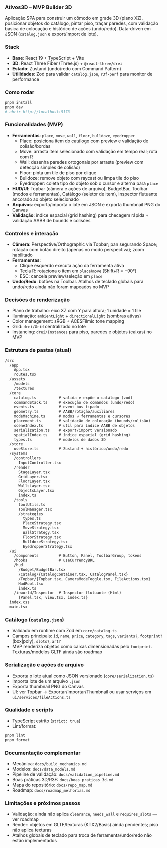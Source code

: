 ### Ativos3D – MVP Builder 3D

Aplicação SPA para construir um cômodo em grade 3D (plano XZ), posicionar objetos do catálogo, pintar piso, traçar paredes, com validação básica de colocação e histórico de ações (undo/redo). Data‑driven em JSON (`catalog.json` e export/import de lote).

### Stack
- **Base**: React 19 + TypeScript + Vite
- **3D**: React Three Fiber (Three.js) + `@react-three/drei`
- **Estado**: Zustand (undo/redo com Command Pattern)
- **Utilidades**: Zod para validar `catalog.json`, `r3f-perf` para monitor de performance

### Como rodar
```bash
pnpm install
pnpm dev
# abrir http://localhost:5173
```

### Funcionalidades (MVP)
- **Ferramentas**: `place`, `move`, `wall`, `floor`, `bulldoze`, `eyedropper`
  - Place: posiciona item do catálogo com preview e validação de colisão/bordas
  - Move: arrasta item selecionado com validação em tempo real; rota com R
  - Wall: desenha paredes ortogonais por arraste (preview com detecção simples de colisão)
  - Floor: pinta um tile de piso por clique
  - Bulldoze: remove objeto com raycast ou limpa tile do piso
  - Eyedropper: coleta tipo do objeto sob o cursor e alterna para `place`
- **HUD/UI**: Topbar (câmera e ações de arquivo), BudgetBar, Toolbar (modos e ferramentas), Catálogo (seletor de item), Inspector flutuante ancorado ao objeto selecionado
- **Arquivos**: exporta/importa o lote em JSON e exporta thumbnail PNG do Canvas
- **Validação**: índice espacial (grid hashing) para checagem rápida + validação AABB de bounds e colisões

### Controles e interação
- **Câmera**: Perspective/Orthographic via Topbar; pan segurando Space; rotação com botão direito (apenas no modo perspectiva); zoom habilitado
- **Ferramentas**:
  - Clique esquerdo executa ação da ferramenta ativa
  - Tecla R: rotaciona o item em `place`/`move` (Shift+R = −90°)
  - ESC: cancela preview/seleção em `place`
- **Undo/Redo**: botões na Toolbar. Atalhos de teclado globais para undo/redo ainda não foram mapeados no MVP

### Decisões de renderização
- Plano de trabalho: eixo XZ com Y para altura; 1 unidade = 1 tile
- Iluminação: `ambientLight` + `directionalLight` (sombras ativas)
- Color management: sRGB + ACESFilmic tone mapping
- Grid: `drei/Grid` centralizado no lote
- Instancing: `drei/Instances` para piso, paredes e objetos (caixas) no MVP

### Estrutura de pastas (atual)
```txt
/src
  /app
    App.tsx
    routes.tsx
  /assets
    /models
    /textures
  /core
    catalog.ts          # valida e expõe o catálogo (zod)
    commandStack.ts     # execução de comandos (undo/redo)
    events.ts           # event bus tipado
    geometry.ts         # AABB/rotação/auxiliares
    modeMachine.ts      # modos ⇄ ferramentas e cursores
    placement.ts        # validação de colocação (bounds/colisão)
    sceneIndex.ts       # util para índice AABB de objetos
    serialization.ts    # export/import versionado
    spatialIndex.ts     # índice espacial (grid hashing)
    types.ts            # modelos de dados 3D
  /store
    useStore.ts         # Zustand + histórico/undo/redo
  /systems
    /controllers
      InputController.tsx
    /render
      StageLayer.tsx
      GridLayer.tsx
      FloorLayer.tsx
      WallsLayer.tsx
      ObjectsLayer.tsx
      index.ts
    /tools
      toolUtils.ts
      ToolManager.tsx
      /strategies
        types.ts
        PlaceStrategy.tsx
        MoveStrategy.tsx
        WallStrategy.tsx
        FloorStrategy.tsx
        BulldozeStrategy.tsx
        EyedropperStrategy.tsx
  /ui
    /components         # Button, Panel, ToolbarGroup, tokens
    /hooks              # useCurrencyBRL
    /hud
      /Budget/BudgetBar.tsx
      /Catalog/{CatalogContainer.tsx, CatalogPanel.tsx}
      /Topbar/{Topbar.tsx, CameraModeToggle.tsx, FileActions.tsx}
      HudRoot.tsx
      index.ts
    /inworld/Inspector  # Inspector flutuante (Html)
      {Panel.tsx, view.tsx, index.ts}
  index.css
  main.tsx
```

### Catálogo (`catalog.json`)
- Validado em runtime com Zod em `core/catalog.ts`
- Campos principais: `id`, `name`, `price`, `category`, `tags`, `variants?`, `footprint?` (box|poly), `slots?`, `art?`
- MVP renderiza objetos como caixas dimensionadas pelo `footprint`. Texturas/modelos GLTF ainda são roadmap

### Serialização e ações de arquivo
- Exporta o lote atual como JSON versionado (`core/serialization.ts`)
- Importa lote de um arquivo `.json`
- Exporta thumbnail PNG do Canvas
- UI: ver Topbar → Exportar/Importar/Thumbnail ou usar serviços em `ui/services/fileActions.ts`

### Qualidade e scripts
- TypeScript estrito (`strict: true`)
- Lint/format:
```bash
pnpm lint
pnpm format
```

### Documentação complementar
- Mecânica: `docs/build_mechanics.md`
- Modelos: `docs/data_models.md`
- Pipeline de validação: `docs/validation_pipeline.md`
- Boas práticas 3D/R3F: `docs/boas_praticas_3d.md`
- Mapa do repositório: `docs/repo_map.md`
- Roadmap: `docs/roadmap_melhorias.md`

### Limitações e próximos passos
- Validação: ainda não aplica `clearance`, `needs_wall` e `requires_slots` — ver roadmap
- Render: objetos em GLTF/texturas (KTX2/Basis) ainda pendentes; piso não aplica texturas
- Atalhos globais de teclado para troca de ferramenta/undo/redo não estão implementados